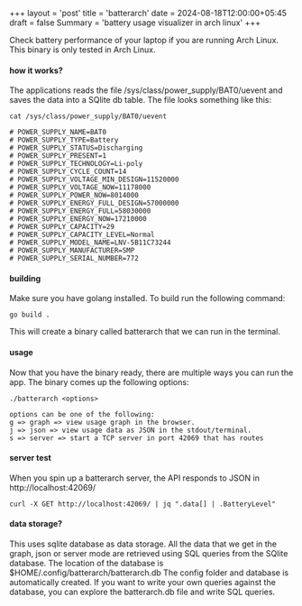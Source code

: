 +++
layout = 'post'
title = 'batterarch'
date = 2024-08-18T12:00:00+05:45
draft = false
Summary = 'battery usage visualizer in arch linux'
+++

<!--more-->
Check battery performance of your laptop if you are running Arch Linux. This binary is only tested in Arch Linux.

#### how it works? 
The applications reads the file /sys/class/power_supply/BAT0/uevent and saves the data into a SQlite db table. The file looks something like this:

    cat /sys/class/power_supply/BAT0/uevent

    # POWER_SUPPLY_NAME=BAT0
    # POWER_SUPPLY_TYPE=Battery
    # POWER_SUPPLY_STATUS=Discharging
    # POWER_SUPPLY_PRESENT=1
    # POWER_SUPPLY_TECHNOLOGY=Li-poly
    # POWER_SUPPLY_CYCLE_COUNT=14
    # POWER_SUPPLY_VOLTAGE_MIN_DESIGN=11520000
    # POWER_SUPPLY_VOLTAGE_NOW=11178000
    # POWER_SUPPLY_POWER_NOW=8014000
    # POWER_SUPPLY_ENERGY_FULL_DESIGN=57000000
    # POWER_SUPPLY_ENERGY_FULL=58030000
    # POWER_SUPPLY_ENERGY_NOW=17210000
    # POWER_SUPPLY_CAPACITY=29
    # POWER_SUPPLY_CAPACITY_LEVEL=Normal
    # POWER_SUPPLY_MODEL_NAME=LNV-5B11C73244
    # POWER_SUPPLY_MANUFACTURER=SMP
    # POWER_SUPPLY_SERIAL_NUMBER=772

#### building
Make sure you have golang installed. To build run the following command:

    go build .

This will create a binary called batterarch that we can run in the terminal.

#### usage
Now that you have the binary ready, there are multiple ways you can run the app. The binary comes up the following options:

    ./batterarch <options>

    options can be one of the following:
    g => graph => view usage graph in the browser.
    j => json => view usage data as JSON in the stdout/terminal.
    s => server => start a TCP server in port 42069 that has routes

#### server test
When you spin up a batterarch server, the API responds to JSON in http://localhost:42069/

    curl -X GET http://localhost:42069/ | jq ".data[] | .BatteryLevel"

#### data storage?
This uses sqlite database as data storage. All the data that we get in the graph, json or server mode are retrieved using SQL queries from the SQlite database. The location of the database is $HOME/.config/batterarch/batterarch.db The config folder and database is automatically created. If you want to write your own queries against the database, you can explore the batterarch.db file and write SQL queries.

